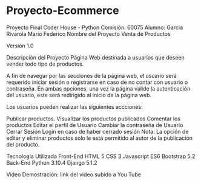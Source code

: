 # Proyecto-Ecommerce

Proyecto Final Coder House - Python
Comisión: 60075
Alumno: Garcia Rivarola Mario Federico
Nombre del Proyecto
Venta de Productos

Versión
1.0

Descripción del Proyecto
Página Web destinada a usuarios que deseen vender todo tipo de productos.

A fin de navegar por las secciones de la página web, el usuario será requerido iniciar sesión o registrarse en caso de no contar con usuario o contraseña. En ambas opciones, una vez la página valide la autenticación del usuario, este será redirigido al inicio de la página web.

Los usuarios pueden realizar las siguientes accciones:

Publicar productos.
Visualizar los productos publicados
Comentar los productos
Editar el perfil de Usuario
Cambiar la contraseña de Usuario
Cerrar Sesión
Login en caso de haber cerrado sesión
Nota: La opción de editar y eliminar productos solo le está permitido al autor de la publicación del producto.

Tecnología Utilizada
Front-End
HTML 5
CSS 3
Javascript ES6
Bootstrap 5.2
Back-End
Python 3.10.4
Django 5.1.2

Video Demostración:
link del video subido a You Tube
